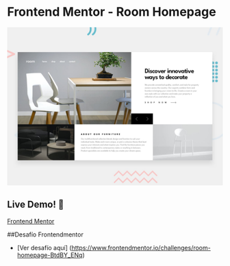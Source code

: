 # Frontend Mentor - Room Homepage

![Design preview for the Profile card component coding challenge](project-1.jpg)

## Live Demo! 👋

[Frontend Mentor](https://lautaro-roomhome.netlify.app/) 

##Desafío Frontendmentor

- [Ver desafío aquí] (https://www.frontendmentor.io/challenges/room-homepage-BtdBY_ENq)
